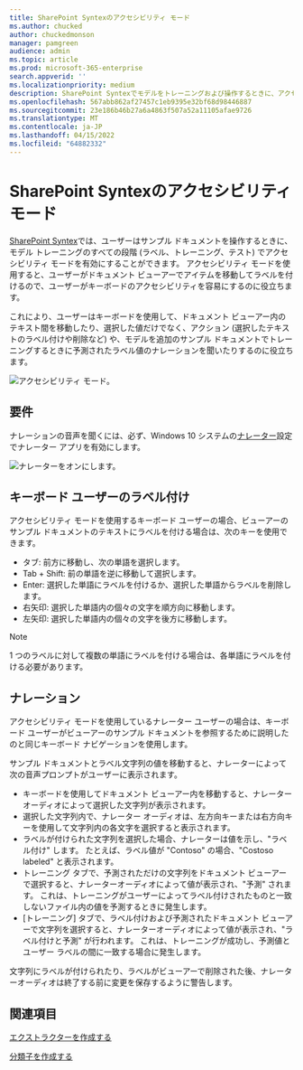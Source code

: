 ```yaml
---
title: SharePoint Syntexのアクセシビリティ モード
ms.author: chucked
author: chuckedmonson
manager: pamgreen
audience: admin
ms.topic: article
ms.prod: microsoft-365-enterprise
search.appverid: ''
ms.localizationpriority: medium
description: SharePoint Syntexでモデルをトレーニングおよび操作するときに、アクセシビリティ機能モードを使用する方法について説明します。
ms.openlocfilehash: 567abb862af27457c1eb9395e32bf68d98446887
ms.sourcegitcommit: 23e186b46b27a6a4863f507a52a11105afae9726
ms.translationtype: MT
ms.contentlocale: ja-JP
ms.lasthandoff: 04/15/2022
ms.locfileid: "64882332"
---
```

# <a name="accessibility-mode-in-sharepoint-syntex"></a>SharePoint Syntexのアクセシビリティ モード

[SharePoint Syntex](index.md)では、ユーザーはサンプル ドキュメントを操作するときに、モデル トレーニングのすべての段階 (ラベル、トレーニング、テスト) でアクセシビリティ モードを有効にすることができます。 アクセシビリティ モードを使用すると、ユーザーがドキュメント ビューアーでアイテムを移動してラベルを付けるので、ユーザーがキーボードのアクセシビリティを容易にするのに役立ちます。

これにより、ユーザーはキーボードを使用して、ドキュメント ビューアー内のテキスト間を移動したり、選択した値だけでなく、アクション (選択したテキストのラベル付けや削除など) や、モデルを追加のサンプル ドキュメントでトレーニングするときに予測されたラベル値のナレーションを聞いたりするのに役立ちます。 


![アクセシビリティ モード。](../media/content-understanding/accessibility-mode.png)

## <a name="requirements"></a>要件

ナレーションの音声を聞くには、必ず、Windows 10 システムの[ナレーター](https://support.microsoft.com/windows/complete-guide-to-narrator-e4397a0d-ef4f-b386-d8ae-c172f109bdb1)設定でナレーター アプリを有効にします。

![ナレーターをオンにします。](../media/content-understanding/narrator-settings.png)

## <a name="labeling-for-keyboard-users"></a>キーボード ユーザーのラベル付け

アクセシビリティ モードを使用するキーボード ユーザーの場合、ビューアーのサンプル ドキュメントのテキストにラベルを付ける場合は、次のキーを使用できます。

- タブ: 前方に移動し、次の単語を選択します。
- Tab + Shift: 前の単語を逆に移動して選択します。
- Enter: 選択した単語にラベルを付けるか、選択した単語からラベルを削除します。
- 右矢印: 選択した単語内の個々の文字を順方向に移動します。
- 左矢印: 選択した単語内の個々の文字を後方に移動します。

> [!NOTE]
> 1 つのラベルに対して複数の単語にラベルを付ける場合は、各単語にラベルを付ける必要があります。


## <a name="narration"></a>ナレーション

アクセシビリティ モードを使用しているナレーター ユーザーの場合は、キーボード ユーザーがビューアーのサンプル ドキュメントを参照するために説明したのと同じキーボード ナビゲーションを使用します。

サンプル ドキュメントとラベル文字列の値を移動すると、ナレーターによって次の音声プロンプトがユーザーに表示されます。

- キーボードを使用してドキュメント ビューアー内を移動すると、ナレーターオーディオによって選択した文字列が表示されます。
- 選択した文字列内で、ナレーター オーディオは、左方向キーまたは右方向キーを使用して文字列内の各文字を選択すると表示されます。
- ラベルが付けられた文字列を選択した場合、ナレーターは値を示し、"ラベル付け" します。  たとえば、ラベル値が "Contoso" の場合、"Costoso labeled" と表示されます。 
- トレーニング タブで、予測されただけの文字列をドキュメント ビューアーで選択すると、ナレーターオーディオによって値が表示され、"予測" されます。 これは、トレーニングがユーザーによってラベル付けされたものと一致しないファイル内の値を予測するときに発生します。
- [トレーニング] タブで、ラベル付けおよび予測されたドキュメント ビューアーで文字列を選択すると、ナレーターオーディオによって値が表示され、"ラベル付けと予測" が行われます。 これは、トレーニングが成功し、予測値とユーザー ラベルの間に一致する場合に発生します。

文字列にラベルが付けられたり、ラベルがビューアーで削除された後、ナレーターオーディオは終了する前に変更を保存するように警告します。

## <a name="see-also"></a>関連項目

[エクストラクターを作成する](create-an-extractor.md)

[分類子を作成する](create-a-classifier.md)










 


  
  




